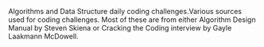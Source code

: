 Algorithms and Data Structure daily coding challenges.Various sources used for coding challenges. Most of these are from either Algorithm Design Manual by Steven Skiena or Cracking the Coding interview by Gayle Laakmann McDowell.